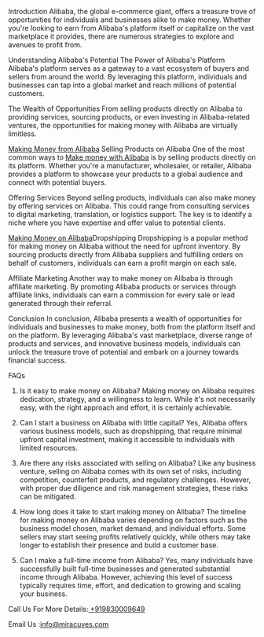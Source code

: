 Introduction
Alibaba, the global e-commerce giant, offers a treasure trove of opportunities for individuals and businesses alike to make money. Whether you're looking to earn from Alibaba's platform itself or capitalize on the vast marketplace it provides, there are numerous strategies to explore and avenues to profit from.

Understanding Alibaba's Potential
The Power of Alibaba's Platform
Alibaba's platform serves as a gateway to a vast ecosystem of buyers and sellers from around the world. By leveraging this platform, individuals and businesses can tap into a global market and reach millions of potential customers.

The Wealth of Opportunities
From selling products directly on Alibaba to providing services, sourcing products, or even investing in Alibaba-related ventures, the opportunities for making money with Alibaba are virtually limitless.

<a href="https://miracuves.com/solutions/alibaba-clone/">Making Money from Alibaba</a>
Selling Products on Alibaba
One of the most common ways to <a href="https://miracuves.com/">Make money with Alibaba</a> is by selling products directly on its platform. Whether you're a manufacturer, wholesaler, or retailer, Alibaba provides a platform to showcase your products to a global audience and connect with potential buyers.

Offering Services
Beyond selling products, individuals can also make money by offering services on Alibaba. This could range from consulting services to digital marketing, translation, or logistics support. The key is to identify a niche where you have expertise and offer value to potential clients.

<a href="https://miracuves.com/product/alibaba-clone-script/">Making Money on Alibaba</a>Dropshipping
Dropshipping is a popular method for making money on Alibaba without the need for upfront inventory. By sourcing products directly from Alibaba suppliers and fulfilling orders on behalf of customers, individuals can earn a profit margin on each sale.

Affiliate Marketing
Another way to make money on Alibaba is through affiliate marketing. By promoting Alibaba products or services through affiliate links, individuals can earn a commission for every sale or lead generated through their referral.

Conclusion
In conclusion, Alibaba presents a wealth of opportunities for individuals and businesses to make money, both from the platform itself and on the platform. By leveraging Alibaba's vast marketplace, diverse range of products and services, and innovative business models, individuals can unlock the treasure trove of potential and embark on a journey towards financial success.

FAQs
1. Is it easy to make money on Alibaba?
Making money on Alibaba requires dedication, strategy, and a willingness to learn. While it's not necessarily easy, with the right approach and effort, it is certainly achievable.

2. Can I start a business on Alibaba with little capital?
Yes, Alibaba offers various business models, such as dropshipping, that require minimal upfront capital investment, making it accessible to individuals with limited resources.

3. Are there any risks associated with selling on Alibaba?
Like any business venture, selling on Alibaba comes with its own set of risks, including competition, counterfeit products, and regulatory challenges. However, with proper due diligence and risk management strategies, these risks can be mitigated.

4. How long does it take to start making money on Alibaba?
The timeline for making money on Alibaba varies depending on factors such as the business model chosen, market demand, and individual efforts. Some sellers may start seeing profits relatively quickly, while others may take longer to establish their presence and build a customer base.

5. Can I make a full-time income from Alibaba?
Yes, many individuals have successfully built full-time businesses and generated substantial income through Alibaba. However, achieving this level of success typically requires time, effort, and dedication to growing and scaling your business.

Call Us For More Details:<a href="https://miracuves.com/"> +919830009649</a>

Email Us :info@miracuves.com
